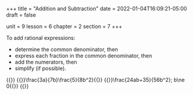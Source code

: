 +++
title = "Addition and Subtraction"
date = 2022-01-04T16:09:21-05:00
draft = false

unit = 9
lesson = 6
chapter = 2
section = 7
+++

To add rational expressions:
- determine the common denominator, then
- express each fraction in the common denominator, then
- add the numerators, then
- simplify (if possible).

{{<eg id="1">}}
{{<md>}}\frac{3a}{7b}\frac{5}{8b^2}{{</md>}}
{{<md>}}\frac{24ab+35}{56b^2}; b\ne 0{{</md>}}
{{</eg>}}
